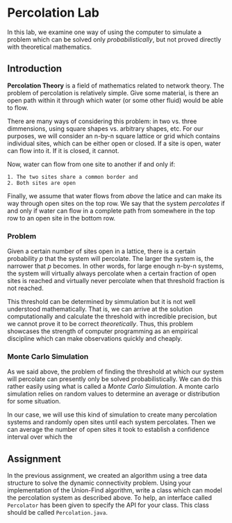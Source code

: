 # Percolation Lab

In this lab, we examine one way of using the computer to simulate a problem
which can be solved only _probabilistically_, but not proved directly with
theoretical mathematics.

## Introduction

**Percolation Theory** is a field of mathematics related to network theory.
The problem of percolation is relatively simple. Give some material, is
there an open path within it through which water (or some other fluid) would
be able to flow.

There are many ways of considering this problem: in two vs. three dimmensions,
using square shapes vs. arbitrary shapes, etc. For our purposes, we will
consider an n-by-n square lattice or grid which contains individual sites,
which can be either open or closed. If a site is open, water can flow into
it. If it is closed, it cannot.

Now, water can flow from one site to another if and only if:

    1. The two sites share a common border and
    2. Both sites are open
    
Finally, we assume that water flows from _above_ the latice and can make its
way through open sites on the top row. We say that the system _percolates_ if
and only if water can flow in a complete path from somewhere in the top row to
an open site in the bottom row.

### Problem

Given a certain number of sites open in a lattice, there is a certain
probability _p_ that the system will percolate. The larger the system is, the
narrower that _p_ becomes. In other words, for large enough n-by-n systems, the
system will virtually always percolate when a certain fraction of open sites is
reached and virtually never percolate when that threshold fraction is not
reached.

This threshold can be determined by simmulation but it is not well understood
mathematically. That is, we can arrive at the solution computationally and
calculate the threshold with incredible precision, but we cannot prove it
to be correct _theoretically_. Thus, this problem showcases the strength of
computer programming as an empirical discipline which can make observations
quickly and cheaply.

### Monte Carlo Simulation

As we said above, the problem of finding the threshold at which our system will
percolate can presently only be solved probabilistically. We can do this rather
easily using what is called a _Monte Carlo Simulation_. A monte carlo
simulation relies on random values to determine an average or distribution for
some situation.

In our case, we will use this kind of simulation to create many percolation
systems and randomly open sites until each system percolates. Then we can
average the number of open sites it took to establish a confidence interval
over which the 

## Assignment

In the previous assignment, we created an algorithm using a tree data structure
to solve the dynamic connectivity problem. Using your implementation of the
Union-Find algorithm, write a class which can model the percolation system
as described above. To help, an interface called `Percolator` has been given
to specify the API for your class. This class should be called
`Percolation.java`.







